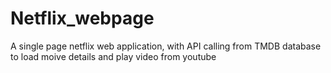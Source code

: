 # Netflix_webpage
A single page netflix web application, with API calling from TMDB database to load moive details and play video from youtube
